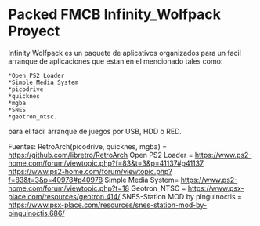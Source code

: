 # Packed FMCB Infinity_Wolfpack Proyect

Infinity Wolfpack es un paquete de aplicativos organizados para un facil arranque de aplicaciones que estan en el mencionado tales como:

    *Open PS2 Loader
    *Simple Media System
    *picodrive
    *quicknes
    *mgba
    *SNES
    *geotron_ntsc.

para el facil arranque de juegos por USB, HDD o RED.

Fuentes: 
   RetroArch(picodrive, quicknes, mgba) = https://github.com/libretro/RetroArch
   Open PS2 Loader = https://www.ps2-home.com/forum/viewtopic.php?f=83&t=3&p=41137#p41137
                     https://www.ps2-home.com/forum/viewtopic.php?f=83&t=3&p=40978#p40978
Simple Media System= https://www.ps2-home.com/forum/viewtopic.php?t=18
   Geotron_NTSC    = https://www.psx-place.com/resources/geotron.414/
SNES-Station MOD by pinguinoctis = https://www.psx-place.com/resources/snes-station-mod-by-pinguinoctis.686/
